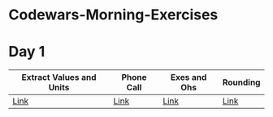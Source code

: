 # Codewars-Morning-Exercises

# Day 1



Extract Values and Units | Phone Call | Exes and Ohs | Rounding |
------ | ------ | ------ | ------ | 
[Link](https://www.codewars.com/kata/extract-values-and-units/train/javascript) | [Link](https://www.codewars.com/kata/simple-fun-number-4-phone-call/train/javascript) | [Link](https://www.codewars.com/kata/exes-and-ohs) | [Link](https://www.codewars.com/kata/simple-fun-number-181-rounding)
